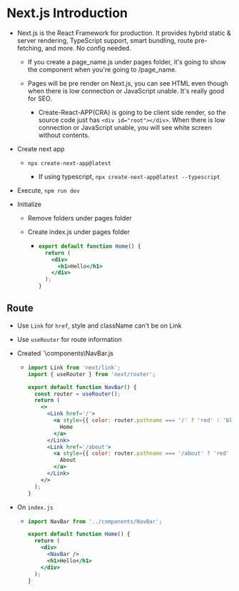 # Next.js Introduction

- Next.js is the React Framework for production. It provides hybrid static & server rendering, TypeScript support, smart bundling, route pre-fetching, and more. No config needed.

  - If you create a page_name.js under pages folder, it's going to show the component when you're going to /page_name.

  - Pages will be pre render on Next.js, you can see HTML even though when there is low connection or JavaScript unable. It's really good for SEO.

    - Create-React-APP(CRA) is going to be client side render, so the source code just has `<div id="root"></div>`. When there is low connection or JavaScript unable, you will see white screen without contents.

- Create next app

  - `npx create-next-app@latest`

    - If using typescript, `npx create-next-app@latest --typescript`

- Execute, `npm run dev`

- Initialize

  - Remove folders under pages folder

  - Create index.js under pages folder

    - ```jsx
      export default function Home() {
        return (
          <div>
            <h1>Hello</h1>
          </div>
        );
      }
      ```

## Route

- Use `Link` for `href`, style and className can't be on Link

- Use `useRouter` for route information

- Created `\components\NavBar.js

  - ```jsx
    import Link from 'next/link';
    import { useRouter } from 'next/router';

    export default function NavBar() {
      const router = useRouter();
      return (
        <>
          <Link href='/'>
            <a style={{ color: router.pathname === '/' ? 'red' : 'blue' }}>
              Home
            </a>
          </Link>
          <Link href='/about'>
            <a style={{ color: router.pathname === '/about' ? 'red' : 'blue' }}>
              About
            </a>
          </Link>
        </>
      );
    }
    ```

- On `index.js`

  - ```jsx
    import NavBar from '../components/NavBar';

    export default function Home() {
      return (
        <div>
          <NavBar />
          <h1>Hello</h1>
        </div>
      );
    }
    ```

